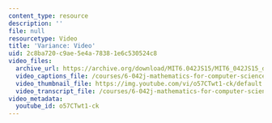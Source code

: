 ```yaml
---
content_type: resource
description: ''
file: null
resourcetype: Video
title: 'Variance: Video'
uid: 2c8ba720-c9ae-5e4a-7838-1e6c530524c8
video_files:
  archive_url: https://archive.org/download/MIT6.042JS15/MIT6_042JS15_deviationvariance_video_ipod.mp4
  video_captions_file: /courses/6-042j-mathematics-for-computer-science-spring-2015/a8770afc5a935a8a9e2a8220f4da2526_o57CTwt1-ck.vtt
  video_thumbnail_file: https://img.youtube.com/vi/o57CTwt1-ck/default.jpg
  video_transcript_file: /courses/6-042j-mathematics-for-computer-science-spring-2015/50b0e53151ed1e490abec02a5b204864_o57CTwt1-ck.pdf
video_metadata:
  youtube_id: o57CTwt1-ck
---
```

